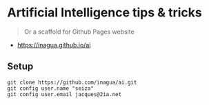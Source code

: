 # Artificial Intelligence tips & tricks

> Or a scaffold for Github Pages website

- https://inagua.github.io/ai

## Setup

```
git clone https://github.com/inagua/ai.git
git config user.name "seiza"
git config user.email jacques@2ia.net
```
